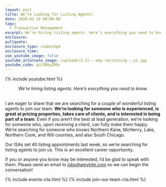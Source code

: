 ```yaml
---
layout: post
title: We’re Looking for Listing Agents!
date: 2020-02-14 00:00:00
tags:
  - Transaction Management
excerpt: We’re hiring listing agents. Here’s everything you need to know.
enclosure:
pullquote:
enclosure_type: video/mp4
enclosure_time:
use_youtube_image: false
youtube_alternate_image: /uploads/2-11---amy-recruiting---yt.jpg
youtube_code: yLLVBkyZMbc
---
```


{% include youtube.html %}

<center><em>We&rsquo;re hiring listing agents. Here&rsquo;s everything you need to know.</em></center>

<br>I am eager to share that we are searching for a couple of wonderful listing agents to join our team. **We’re looking for someone who is experienced, is great at pricing properties, takes care of clients, and is interested in being part of a team**. Even if you aren’t the best at lead generation, we’re looking for someone who, upon receiving a client, can fully make them happy. We’re searching for someone who knows Northern Kane, McHenry, Lake, Northern Cook, and Will counties, and also South Chicago.

Our ISAs set 40 listing appointments last week, so we’re searching for listing agents to join us. This is an excellent career opportunity.

If you or anyone you know may be interested, I’d be glad to speak with them. Please send an email to [jobs@amykite.com](mailto:jobs@amykite.com) so we can begin the conversation\!

{% include events-cta.html %} {% include join-our-team-cta.html %}